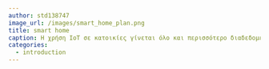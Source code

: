 ```yaml
---
author: std138747
image_url: /images/smart_home_plan.png
title: smart home
caption: H χρήση IoT σε κατοικίες γίνεται όλο και περισσότερο διαδεδομένη, διότι τόσο οι έξυπνες συσκευές, όσο και τα εργαλεία που απαιτούνται για την διασύνδεσή τους είναι πλέον πολύ προσιτά στην αγορά τους, αλλά και πολύ εύκολα στην χρήση.  
categories:
  - introduction
---
```

